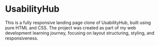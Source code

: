 # UsabilityHub
This is a fully responsive landing page clone of UsabilityHub, built using pure HTML and CSS. The project was created as part of my web development learning journey, focusing on layout structuring, styling, and responsiveness.
